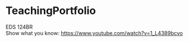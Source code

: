 # TeachingPortfolio

EDS 124BR <br/> 
Show what you know: https://www.youtube.com/watch?v=1_L4389bcvo
